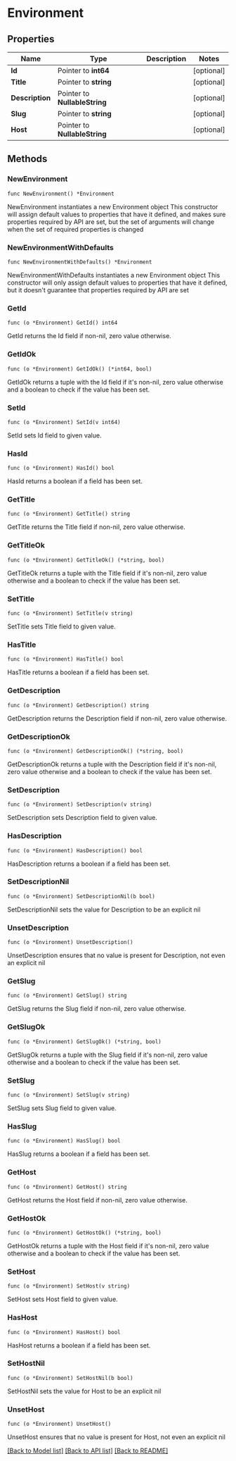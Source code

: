 # Environment

## Properties

Name | Type | Description | Notes
------------ | ------------- | ------------- | -------------
**Id** | Pointer to **int64** |  | [optional] 
**Title** | Pointer to **string** |  | [optional] 
**Description** | Pointer to **NullableString** |  | [optional] 
**Slug** | Pointer to **string** |  | [optional] 
**Host** | Pointer to **NullableString** |  | [optional] 

## Methods

### NewEnvironment

`func NewEnvironment() *Environment`

NewEnvironment instantiates a new Environment object
This constructor will assign default values to properties that have it defined,
and makes sure properties required by API are set, but the set of arguments
will change when the set of required properties is changed

### NewEnvironmentWithDefaults

`func NewEnvironmentWithDefaults() *Environment`

NewEnvironmentWithDefaults instantiates a new Environment object
This constructor will only assign default values to properties that have it defined,
but it doesn't guarantee that properties required by API are set

### GetId

`func (o *Environment) GetId() int64`

GetId returns the Id field if non-nil, zero value otherwise.

### GetIdOk

`func (o *Environment) GetIdOk() (*int64, bool)`

GetIdOk returns a tuple with the Id field if it's non-nil, zero value otherwise
and a boolean to check if the value has been set.

### SetId

`func (o *Environment) SetId(v int64)`

SetId sets Id field to given value.

### HasId

`func (o *Environment) HasId() bool`

HasId returns a boolean if a field has been set.

### GetTitle

`func (o *Environment) GetTitle() string`

GetTitle returns the Title field if non-nil, zero value otherwise.

### GetTitleOk

`func (o *Environment) GetTitleOk() (*string, bool)`

GetTitleOk returns a tuple with the Title field if it's non-nil, zero value otherwise
and a boolean to check if the value has been set.

### SetTitle

`func (o *Environment) SetTitle(v string)`

SetTitle sets Title field to given value.

### HasTitle

`func (o *Environment) HasTitle() bool`

HasTitle returns a boolean if a field has been set.

### GetDescription

`func (o *Environment) GetDescription() string`

GetDescription returns the Description field if non-nil, zero value otherwise.

### GetDescriptionOk

`func (o *Environment) GetDescriptionOk() (*string, bool)`

GetDescriptionOk returns a tuple with the Description field if it's non-nil, zero value otherwise
and a boolean to check if the value has been set.

### SetDescription

`func (o *Environment) SetDescription(v string)`

SetDescription sets Description field to given value.

### HasDescription

`func (o *Environment) HasDescription() bool`

HasDescription returns a boolean if a field has been set.

### SetDescriptionNil

`func (o *Environment) SetDescriptionNil(b bool)`

 SetDescriptionNil sets the value for Description to be an explicit nil

### UnsetDescription
`func (o *Environment) UnsetDescription()`

UnsetDescription ensures that no value is present for Description, not even an explicit nil
### GetSlug

`func (o *Environment) GetSlug() string`

GetSlug returns the Slug field if non-nil, zero value otherwise.

### GetSlugOk

`func (o *Environment) GetSlugOk() (*string, bool)`

GetSlugOk returns a tuple with the Slug field if it's non-nil, zero value otherwise
and a boolean to check if the value has been set.

### SetSlug

`func (o *Environment) SetSlug(v string)`

SetSlug sets Slug field to given value.

### HasSlug

`func (o *Environment) HasSlug() bool`

HasSlug returns a boolean if a field has been set.

### GetHost

`func (o *Environment) GetHost() string`

GetHost returns the Host field if non-nil, zero value otherwise.

### GetHostOk

`func (o *Environment) GetHostOk() (*string, bool)`

GetHostOk returns a tuple with the Host field if it's non-nil, zero value otherwise
and a boolean to check if the value has been set.

### SetHost

`func (o *Environment) SetHost(v string)`

SetHost sets Host field to given value.

### HasHost

`func (o *Environment) HasHost() bool`

HasHost returns a boolean if a field has been set.

### SetHostNil

`func (o *Environment) SetHostNil(b bool)`

 SetHostNil sets the value for Host to be an explicit nil

### UnsetHost
`func (o *Environment) UnsetHost()`

UnsetHost ensures that no value is present for Host, not even an explicit nil

[[Back to Model list]](../README.md#documentation-for-models) [[Back to API list]](../README.md#documentation-for-api-endpoints) [[Back to README]](../README.md)


